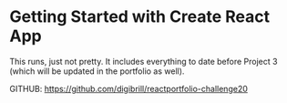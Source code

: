 # Getting Started with Create React App

This runs, just not pretty. It includes everything to date before Project 3 (which will be updated in the portfolio as well).

GITHUB: https://github.com/digibrill/reactportfolio-challenge20

